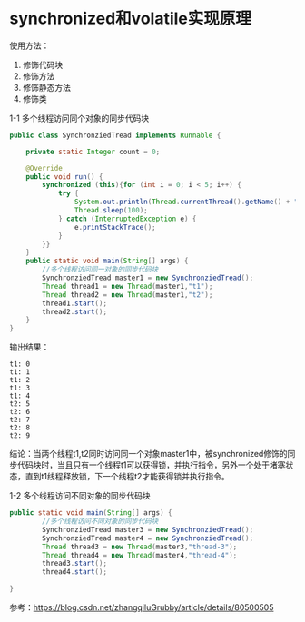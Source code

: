 # synchronized和volatile实现原理



使用方法：

1. 修饰代码块
2. 修饰方法
3. 修饰静态方法
4. 修饰类



1-1 多个线程访问同个对象的同步代码块

```java
public class SynchronziedTread implements Runnable {

    private static Integer count = 0;

    @Override
    public void run() {
        synchronized (this){for (int i = 0; i < 5; i++) {
            try {
                System.out.println(Thread.currentThread().getName() + ": " + (count++));
                Thread.sleep(100);
            } catch (InterruptedException e) {
                e.printStackTrace();
            }
        }}
    }
    public static void main(String[] args) {
        //多个线程访问同一对象的同步代码块
        SynchronziedTread master1 = new SynchronziedTread();
        Thread thread1 = new Thread(master1,"t1");
        Thread thread2 = new Thread(master1,"t2");
        thread1.start();
        thread2.start();
    }
}
```

输出结果：

```
t1: 0
t1: 1
t1: 2
t1: 3
t1: 4
t2: 5
t2: 6
t2: 7
t2: 8
t2: 9
```

结论：当两个线程t1,t2同时访问同一个对象master1中，被synchronized修饰的同步代码块时，当且只有一个线程t1可以获得锁，并执行指令，另外一个处于堵塞状态，直到t1线程释放锁，下一个线程t2才能获得锁并执行指令。

1-2 多个线程访问不同对象的同步代码块

```java
public static void main(String[] args) {
        //多个线程访问不同对象的同步代码块
        SynchronziedTread master3 = new SynchronziedTread();
        SynchronziedTread master4 = new SynchronziedTread();
        Thread thread3 = new Thread(master3,"thread-3");
        Thread thread4 = new Thread(master4,"thread-4");
        thread3.start();
        thread4.start();    
    
}

```

参考：https://blog.csdn.net/zhangqiluGrubby/article/details/80500505









